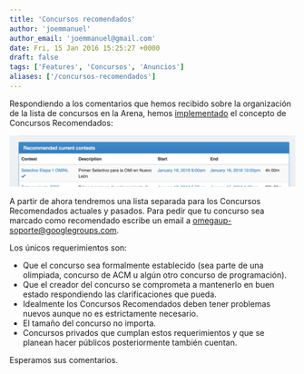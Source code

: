 ```yaml
---
title: 'Concursos recomendados'
author: 'joemmanuel'
author_email: 'joemmanuel@gmail.com'
date: Fri, 15 Jan 2016 15:25:27 +0000
draft: false
tags: ['Features', 'Concursos', 'Anuncios']
aliases: ['/concursos-recomendados']
---
```


Respondiendo a los comentarios que hemos recibido sobre la organización de la lista de concursos en la Arena, hemos [implementado](https://github.com/omegaup/omegaup/commit/24a00de9a696f06a5fa5567e03c0351a7ccbd90e) el concepto de Concursos Recomendados:

[![Concursos recomendados](/images/Screen-Shot-2016-01-15-at-7.06.48-AM.png)](https://omegaup.com/arena)

A partir de ahora tendremos una lista separada para los Concursos Recomendados actuales y pasados. Para pedir que tu concurso sea marcado como recomendado escribe un email a [omegaup-soporte@googlegroups.com](mailto:omegaup-soporte@googlegroups.com).

Los únicos requerimientos son:

*   Que el concurso sea formalmente establecido (sea parte de una olimpiada, concurso de ACM u algún otro concurso de programación).
*   Que el creador del concurso se comprometa a mantenerlo en buen estado respondiendo las clarificaciones que pueda.
*   Idealmente los Concursos Recomendados deben tener problemas nuevos aunque no es estrictamente necesario.
*   El tamaño del concurso no importa.
*   Concursos privados que cumplan estos requerimientos y que se planean hacer públicos posteriormente también cuentan.

Esperamos sus comentarios.